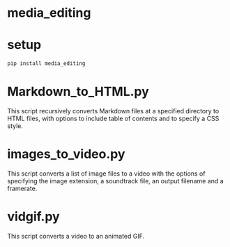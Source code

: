 # media_editing

# setup

```Bash
pip install media_editing
```

# Markdown_to_HTML.py

This script recursively converts Markdown files at a specified directory to HTML files, with options to include table of contents and to specify a CSS style.

# images_to_video.py

This script converts a list of image files to a video with the options of specifying the image extension, a soundtrack file, an output filename and a framerate.

# vidgif.py

This script converts a video to an animated GIF.
